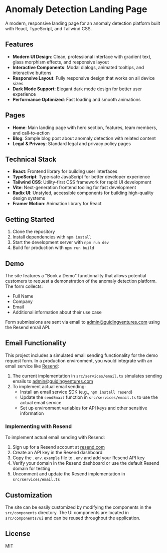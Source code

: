# Anomaly Detection Landing Page

A modern, responsive landing page for an anomaly detection platform built with React, TypeScript, and Tailwind CSS.

## Features

- **Modern UI Design**: Clean, professional interface with gradient text, glass morphism effects, and responsive layout
- **Interactive Components**: Modal dialogs, animated tooltips, and interactive buttons
- **Responsive Layout**: Fully responsive design that works on all device sizes
- **Dark Mode Support**: Elegant dark mode design for better user experience
- **Performance Optimized**: Fast loading and smooth animations

## Pages

- **Home**: Main landing page with hero section, features, team members, and call-to-action
- **Blog**: Sample blog post about anomaly detection with related content
- **Legal & Privacy**: Standard legal and privacy policy pages

## Technical Stack

- **React**: Frontend library for building user interfaces
- **TypeScript**: Type-safe JavaScript for better developer experience
- **Tailwind CSS**: Utility-first CSS framework for rapid UI development
- **Vite**: Next-generation frontend tooling for fast development
- **Radix UI**: Unstyled, accessible components for building high-quality design systems
- **Framer Motion**: Animation library for React

## Getting Started

1. Clone the repository
2. Install dependencies with `npm install`
3. Start the development server with `npm run dev`
4. Build for production with `npm run build`

## Demo

The site features a "Book a Demo" functionality that allows potential customers to request a demonstration of the anomaly detection platform. The form collects:

- Full Name
- Company
- Email
- Additional information about their use case

Form submissions are sent via email to admin@guidingventures.com using the Resend email API.

## Email Functionality

This project includes a simulated email sending functionality for the demo request form. In a production environment, you would integrate with an email service like [Resend](https://resend.com):

1. The current implementation in `src/services/email.ts` simulates sending emails to admin@guidingventures.com
2. To implement actual email sending:
   - Install an email service SDK (e.g., `npm install resend`)
   - Update the `sendEmail` function in `src/services/email.ts` to use the actual email service
   - Set up environment variables for API keys and other sensitive information

### Implementing with Resend

To implement actual email sending with Resend:

1. Sign up for a Resend account at [resend.com](https://resend.com)
2. Create an API key in the Resend dashboard
3. Copy the `.env.example` file to `.env` and add your Resend API key
4. Verify your domain in the Resend dashboard or use the default Resend domain for testing
5. Uncomment and update the Resend implementation in `src/services/email.ts`

## Customization

The site can be easily customized by modifying the components in the `src/components` directory. The UI components are located in `src/components/ui` and can be reused throughout the application.

## License

MIT
